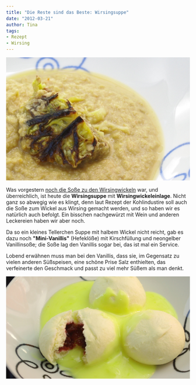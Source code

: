 ```yaml
---
title: "Die Reste sind das Beste: Wirsingsuppe"
date: "2012-03-21" 
author: Tina
tags:
- Rezept
- Wirsing
---
```


![Wirsingsuppe](images/imgp8740.jpg)

Was vorgestern [noch die Soße zu den Wirsingwickeln](/posts/2012/03/dreckwegmachen-macht-glucklich-wirsingrouladen/) war, und überreichlich, ist heute die **Wirsingsuppe** mit **Wirsingwickeleinlage**. Nicht ganz so abwegig wie es klingt, denn laut Rezept der Kohlindustire soll auch die Soße zum Wickel aus Wirsing gemacht werden, und so haben wir es natürlich auch befolgt. Ein bisschen nachgewürzt mit Wein und anderen Leckereien haben wir aber noch.

Da so ein kleines Tellerchen Suppe mit halbem Wickel nicht reicht, gab es dazu noch **"Mini-Vanillis"** (Hefeklöße) mit Kirschfüllung und neongelber Vanillinsoße; die Soße lag den Vanillis sogar bei, das ist mal ein Service. 

Lobend erwähnen muss man bei den Vanillis, dass sie, im Gegensatz zu vielen anderen Süßspeisen, eine schöne Prise Salz enthielten, das verfeinerte den Geschmack und passt zu viel mehr Süßem als man denkt.

![Kirsch-Hefeklöße](images/imgp8743.jpg)
